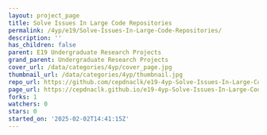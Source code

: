 ```yaml
---
layout: project_page
title: Solve Issues In Large Code Repositories
permalink: /4yp/e19/Solve-Issues-In-Large-Code-Repositories/
description: ''
has_children: false
parent: E19 Undergraduate Research Projects
grand_parent: Undergraduate Research Projects
cover_url: /data/categories/4yp/cover_page.jpg
thumbnail_url: /data/categories/4yp/thumbnail.jpg
repo_url: https://github.com/cepdnaclk/e19-4yp-Solve-Issues-In-Large-Code-Repositories
page_url: https://cepdnaclk.github.io/e19-4yp-Solve-Issues-In-Large-Code-Repositories
forks: 1
watchers: 0
stars: 0
started_on: '2025-02-02T14:41:15Z'
---
```


